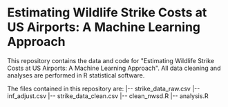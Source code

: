 # Estimating Wildlife Strike Costs at US Airports: A Machine Learning Approach

This repository contains the data and code for "Estimating Wildlife Strike Costs at US Airports: A Machine Learning Approach". All data cleaning and analyses are performed in R statistical software.

The files contained in this repository are:
  |-- strike_data_raw.csv
  |-- inf_adjust.csv
  |-- strike_data_clean.csv
  |-- clean_nwsd.R
  |-- analysis.R
